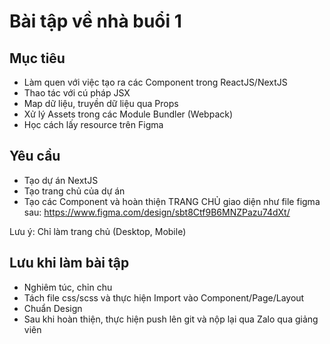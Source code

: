 # Bài tập về nhà buổi 1

## Mục tiêu

- Làm quen với việc tạo ra các Component trong ReactJS/NextJS
- Thao tác với cú pháp JSX
- Map dữ liệu, truyền dữ liệu qua Props
- Xử lý Assets trong các Module Bundler (Webpack)
- Học cách lấy resource trên Figma

## Yêu cầu

- Tạo dự án NextJS
- Tạo trang chủ của dự án
- Tạo các Component và hoàn thiện TRANG CHỦ giao diện như file figma sau: https://www.figma.com/design/sbt8Ctf9B6MNZPazu74dXt/

Lưu ý: Chỉ làm trang chủ (Desktop, Mobile)

## Lưu khi làm bài tập

- Nghiêm túc, chỉn chu
- Tách file css/scss và thực hiện Import vào Component/Page/Layout
- Chuẩn Design
- Sau khi hoàn thiện, thực hiện push lên git và nộp lại qua Zalo qua giảng viên
